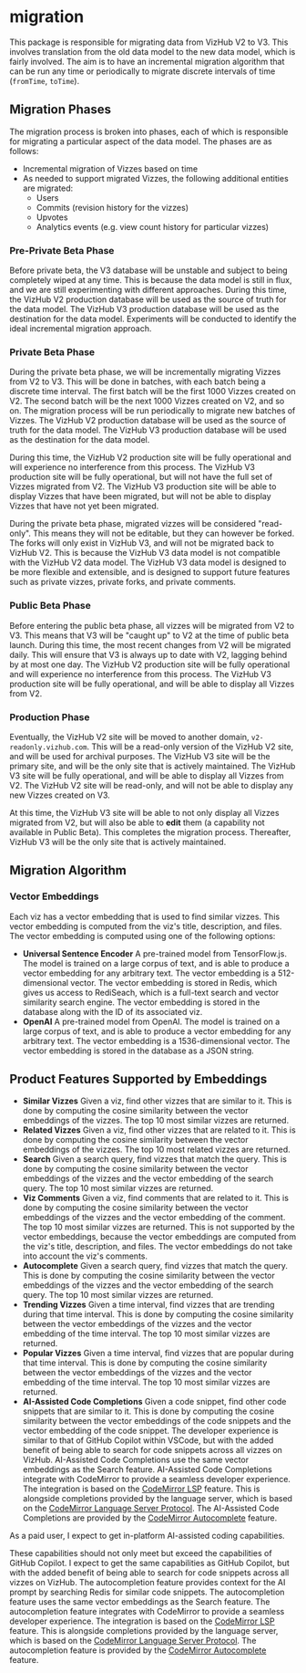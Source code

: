 # migration

This package is responsible for migrating data from VizHub V2 to V3. This involves translation from the old data model to the new data model, which is fairly involved. The aim is to have an incremental migration algorithm that can be run any time or periodically to migrate discrete intervals of time (`fromTime`, `toTime`).

## Migration Phases

The migration process is broken into phases, each of which is responsible for migrating a particular aspect of the data model. The phases are as follows:

- Incremental migration of Vizzes based on time
- As needed to support migrated Vizzes, the following additional entities are migrated:
  - Users
  - Commits (revision history for the vizzes)
  - Upvotes
  - Analytics events (e.g. view count history for particular vizzes)

### Pre-Private Beta Phase

Before private beta, the V3 database will be unstable and subject to being completely wiped at any time. This is because the data model is still in flux, and we are still experimenting with different approaches. During this time, the VizHub V2 production database will be used as the source of truth for the data model. The VizHub V3 production database will be used as the destination for the data model. Experiments will be conducted to identify the ideal incremental migration approach.

### Private Beta Phase

During the private beta phase, we will be incrementally migrating Vizzes from V2 to V3. This will be done in batches, with each batch being a discrete time interval. The first batch will be the first 1000 Vizzes created on V2. The second batch will be the next 1000 Vizzes created on V2, and so on. The migration process will be run periodically to migrate new batches of Vizzes. The VizHub V2 production database will be used as the source of truth for the data model. The VizHub V3 production database will be used as the destination for the data model.

During this time, the VizHub V2 production site will be fully operational and will experience no interference from this process. The VizHub V3 production site will be fully operational, but will not have the full set of Vizzes migrated from V2. The VizHub V3 production site will be able to display Vizzes that have been migrated, but will not be able to display Vizzes that have not yet been migrated.

During the private beta phase, migrated vizzes will be considered "read-only". This means they will not be editable, but they can however be forked. The forks will only exist in VizHub V3, and will not be migrated back to VizHub V2. This is because the VizHub V3 data model is not compatible with the VizHub V2 data model. The VizHub V3 data model is designed to be more flexible and extensible, and is designed to support future features such as private vizzes, private forks, and private comments.

### Public Beta Phase

Before entering the public beta phase, all vizzes will be migrated from V2 to V3. This means that V3 will be "caught up" to V2 at the time of public beta launch. During this time, the most recent changes from V2 will be migrated daily. This will ensure that V3 is always up to date with V2, lagging behind by at most one day. The VizHub V2 production site will be fully operational and will experience no interference from this process. The VizHub V3 production site will be fully operational, and will be able to display all Vizzes from V2.

### Production Phase

Eventually, the VizHub V2 site will be moved to another domain, `v2-readonly.vizhub.com`. This will be a read-only version of the VizHub V2 site, and will be used for archival purposes. The VizHub V3 site will be the primary site, and will be the only site that is actively maintained. The VizHub V3 site will be fully operational, and will be able to display all Vizzes from V2. The VizHub V2 site will be read-only, and will not be able to display any new Vizzes created on V3.

At this time, the VizHub V3 site will be able to not only display all Vizzes migrated from V2, but will also be able to **edit** them (a capability not available in Public Beta). This completes the migration process. Thereafter, VizHub V3 will be the only site that is actively maintained.

## Migration Algorithm

### Vector Embeddings

Each viz has a vector embedding that is used to find similar vizzes. This vector embedding is computed from the viz's title, description, and files. The vector embedding is computed using one of the following options:

- **Universal Sentence Encoder** A pre-trained model from TensorFlow.js. The model is trained on a large corpus of text, and is able to produce a vector embedding for any arbitrary text. The vector embedding is a 512-dimensional vector. The vector embedding is stored in Redis, which gives us access to RediSeach, which is a full-text search and vector similarity search engine. The vector embedding is stored in the database along with the ID of its associated viz.
- **OpenAI** A pre-trained model from OpenAI. The model is trained on a large corpus of text, and is able to produce a vector embedding for any arbitrary text. The vector embedding is a 1536-dimensional vector. The vector embedding is stored in the database as a JSON string.

## Product Features Supported by Embeddings

- **Similar Vizzes** Given a viz, find other vizzes that are similar to it. This is done by computing the cosine similarity between the vector embeddings of the vizzes. The top 10 most similar vizzes are returned.
- **Related Vizzes** Given a viz, find other vizzes that are related to it. This is done by computing the cosine similarity between the vector embeddings of the vizzes. The top 10 most related vizzes are returned.
- **Search** Given a search query, find vizzes that match the query. This is done by computing the cosine similarity between the vector embeddings of the vizzes and the vector embedding of the search query. The top 10 most similar vizzes are returned.
- **Viz Comments** Given a viz, find comments that are related to it. This is done by computing the cosine similarity between the vector embeddings of the vizzes and the vector embedding of the comment. The top 10 most similar vizzes are returned. This is not supported by the vector embeddings, because the vector embeddings are computed from the viz's title, description, and files. The vector embeddings do not take into account the viz's comments.
- **Autocomplete** Given a search query, find vizzes that match the query. This is done by computing the cosine similarity between the vector embeddings of the vizzes and the vector embedding of the search query. The top 10 most similar vizzes are returned.
- **Trending Vizzes** Given a time interval, find vizzes that are trending during that time interval. This is done by computing the cosine similarity between the vector embeddings of the vizzes and the vector embedding of the time interval. The top 10 most similar vizzes are returned.
- **Popular Vizzes** Given a time interval, find vizzes that are popular during that time interval. This is done by computing the cosine similarity between the vector embeddings of the vizzes and the vector embedding of the time interval. The top 10 most similar vizzes are returned.
- **AI-Assisted Code Completions** Given a code snippet, find other code snippets that are similar to it. This is done by computing the cosine similarity between the vector embeddings of the code snippets and the vector embedding of the code snippet. The developer experience is similar to that of GitHub Copilot within VSCode, but with the added benefit of being able to search for code snippets across all vizzes on VizHub. AI-Assisted Code Completions use the same vector embeddings as the Search feature. AI-Assisted Code Completions integrate with CodeMirror to provide a seamless developer experience. The integration is based on the [CodeMirror LSP](https://codemirror.net/6/docs/ref/#lsp) feature. This is alongside completions provided by the language server, which is based on the [CodeMirror Language Server Protocol](https://codemirror.net/6/docs/ref/#languageServer). The AI-Assisted Code Completions are provided by the [CodeMirror Autocomplete](https://codemirror.net/docs/ref/#autocomplete) feature.

As a paid user, I expect to get in-platform AI-assisted coding capabilities.

These capabilities should not only meet but exceed the capabilities of GitHub Copilot. I expect to get the same capabilities as GitHub Copilot, but with the added benefit of being able to search for code snippets across all vizzes on VizHub. The autocompletion feature provides context for the AI prompt by searching Redis for similar code snippets. The autocompletion feature uses the same vector embeddings as the Search feature. The autocompletion feature integrates with CodeMirror to provide a seamless developer experience. The integration is based on the [CodeMirror LSP](https://codemirror.net/6/docs/ref/#lsp) feature. This is alongside completions provided by the language server, which is based on the [CodeMirror Language Server Protocol](https://codemirror.net/6/docs/ref/#languageServer). The autocompletion feature is provided by the [CodeMirror Autocomplete](https://codemirror.net/docs/ref/#autocomplete) feature.
